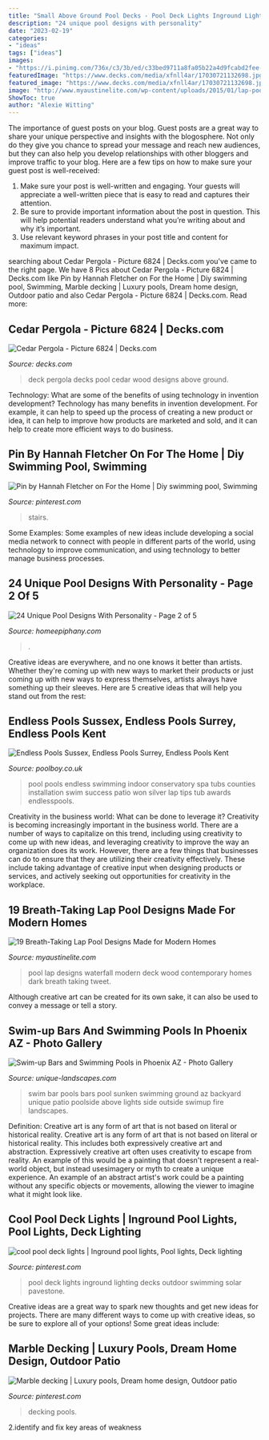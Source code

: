 ```yaml
---
title: "Small Above Ground Pool Decks - Pool Deck Lights Inground Lighting Decks Outdoor Swimming Solar Pavestone"
description: "24 unique pool designs with personality"
date: "2023-02-19"
categories:
- "ideas"
tags: ["ideas"]
images:
- "https://i.pinimg.com/736x/c3/3b/ed/c33bed9711a8fa05b22a4d9fcabd2fee--dream-pools-pool-decks.jpg"
featuredImage: "https://www.decks.com/media/xfnll4ar/17030721132698.jpg?quality=80"
featured_image: "https://www.decks.com/media/xfnll4ar/17030721132698.jpg?quality=80"
image: "http://www.myaustinelite.com/wp-content/uploads/2015/01/lap-pool-designs-with-dark-wood-deck.jpg"
ShowToc: true
author: "Alexie Witting"
---
```



The importance of guest posts on your blog.
Guest posts are a great way to share your unique perspective and insights with the blogosphere. Not only do they give you chance to spread your message and reach new audiences, but they can also help you develop relationships with other bloggers and improve traffic to your blog. Here are a few tips on how to make sure your guest post is well-received: 
1. Make sure your post is well-written and engaging. Your guests will appreciate a well-written piece that is easy to read and captures their attention. 
2. Be sure to provide important information about the post in question. This will help potential readers understand what you’re writing about and why it’s important. 
3. Use relevant keyword phrases in your post title and content for maximum impact.

	

		
searching about Cedar Pergola - Picture 6824 | Decks.com you've came to the right page. We have 8 Pics about Cedar Pergola - Picture 6824 | Decks.com like Pin by Hannah Fletcher on For the Home | Diy swimming pool, Swimming, Marble decking | Luxury pools, Dream home design, Outdoor patio and also Cedar Pergola - Picture 6824 | Decks.com. Read more:
		
    
## Cedar Pergola - Picture 6824 | Decks.com

<img loading=lazy src="https://www.decks.com/media/xfnll4ar/17030721132698.jpg?quality=80" onerror="this.onerror=null;this.src='https://tse4.mm.bing.net/th?id=OIP.2d5_JVHR7XyxVp6m04f9IQHaFj&amp;pid=15.1';" alt="Cedar Pergola - Picture 6824 | Decks.com">

_Source: decks.com_

>deck pergola decks pool cedar wood designs above ground. 

	

Technology: What are some of the benefits of using technology in invention development?
Technology has many benefits in invention development. For example, it can help to speed up the process of creating a new product or idea, it can help to improve how products are marketed and sold, and it can help to create more efficient ways to do business.

    
## Pin By Hannah Fletcher On For The Home | Diy Swimming Pool, Swimming

<img loading=lazy src="https://i.pinimg.com/736x/ac/92/cb/ac92cbd60850b10811668f508b0edd3a.jpg" onerror="this.onerror=null;this.src='https://tse1.mm.bing.net/th?id=OIP.Mot3CAx348PnFU-_04hyygHaFf&amp;pid=15.1';" alt="Pin by Hannah Fletcher on For the Home | Diy swimming pool, Swimming">

_Source: pinterest.com_

>stairs. 

	

Some Examples:
Some examples of new ideas include developing a social media network to connect with people in different parts of the world, using technology to improve communication, and using technology to better manage business processes.

    
## 24 Unique Pool Designs With Personality - Page 2 Of 5

<img loading=lazy src="https://homeepiphany.com/wp-content/uploads/2015/06/24-Unique-Pool-Designs-With-Personality-7.jpg" onerror="this.onerror=null;this.src='https://tse3.mm.bing.net/th?id=OIP.3Hb_t81pHjtiq2bwQy_E3QHaE7&amp;pid=15.1';" alt="24 Unique Pool Designs With Personality - Page 2 of 5">

_Source: homeepiphany.com_

>. 

	

Creative ideas are everywhere, and no one knows it better than artists. Whether they're coming up with new ways to market their products or just coming up with new ways to express themselves, artists always have something up their sleeves. Here are 5 creative ideas that will help you stand out from the rest: 

    
## Endless Pools Sussex, Endless Pools Surrey, Endless Pools Kent

<img loading=lazy src="https://poolboy.co.uk/misc/image/52613/1400/0/false" onerror="this.onerror=null;this.src='https://tse1.mm.bing.net/th?id=OIP.wmGlLrjOEMGKqCCCih5W3gHaE8&amp;pid=15.1';" alt="Endless Pools Sussex, Endless Pools Surrey, Endless Pools Kent">

_Source: poolboy.co.uk_

>pool pools endless swimming indoor conservatory spa tubs counties installation swim success patio won silver lap tips tub awards endlesspools. 

	

Creativity in the business world: What can be done to leverage it?
Creativity is becoming increasingly important in the business world. There are a number of ways to capitalize on this trend, including using creativity to come up with new ideas, and leveraging creativity to improve the way an organization does its work. However, there are a few things that businesses can do to ensure that they are utilizing their creativity effectively. These include taking advantage of creative input when designing products or services, and actively seeking out opportunities for creativity in the workplace.

    
## 19 Breath-Taking Lap Pool Designs Made For Modern Homes

<img loading=lazy src="http://www.myaustinelite.com/wp-content/uploads/2015/01/lap-pool-designs-with-dark-wood-deck.jpg" onerror="this.onerror=null;this.src='https://tse3.mm.bing.net/th?id=OIP.2ImGmgw7xA1LRlFp1ygd2gHaE8&amp;pid=15.1';" alt="19 Breath-Taking Lap Pool Designs Made for Modern Homes">

_Source: myaustinelite.com_

>pool lap designs waterfall modern deck wood contemporary homes dark breath taking tweet. 

	

Although creative art can be created for its own sake, it can also be used to convey a message or tell a story.

    
## Swim-up Bars And Swimming Pools In Phoenix AZ - Photo Gallery

<img loading=lazy src="http://www.unique-landscapes.com/gallery/photos/large/swim_up_bars/swimup-pool-bar-23.jpg" onerror="this.onerror=null;this.src='https://tse3.mm.bing.net/th?id=OIP.x86Yj9sQiIpfEfqNf3k4HgHaE8&amp;pid=15.1';" alt="Swim-up Bars and Swimming Pools in Phoenix AZ - Photo Gallery">

_Source: unique-landscapes.com_

>swim bar pools bars pool sunken swimming ground az backyard unique patio poolside above lights side outside swimup fire landscapes. 

	

Definition: Creative art is any form of art that is not based on literal or historical reality.
Creative art is any form of art that is not based on literal or historical reality. This includes both expressively creative art and abstraction. Expressively creative art often uses creativity to escape from reality. An example of this would be a painting that doesn't represent a real-world object, but instead usesimagery or myth to create a unique experience. An example of an abstract artist's work could be a painting without any specific objects or movements, allowing the viewer to imagine what it might look like.

    
## Cool Pool Deck Lights | Inground Pool Lights, Pool Lights, Deck Lighting

<img loading=lazy src="https://i.pinimg.com/736x/c3/3b/ed/c33bed9711a8fa05b22a4d9fcabd2fee--dream-pools-pool-decks.jpg" onerror="this.onerror=null;this.src='https://tse3.mm.bing.net/th?id=OIP.mg-CHwVDhbnxNWM2MszzRgHaEl&amp;pid=15.1';" alt="cool pool deck lights | Inground pool lights, Pool lights, Deck lighting">

_Source: pinterest.com_

>pool deck lights inground lighting decks outdoor swimming solar pavestone. 

	

Creative ideas are a great way to spark new thoughts and get new ideas for projects. There are many different ways to come up with creative ideas, so be sure to explore all of your options! Some great ideas include:

    
## Marble Decking | Luxury Pools, Dream Home Design, Outdoor Patio

<img loading=lazy src="https://i.pinimg.com/736x/cd/10/3c/cd103c7048684307985d54557042fa11.jpg" onerror="this.onerror=null;this.src='https://tse2.mm.bing.net/th?id=OIP.jh9HkxDUg-1L5MXrU7DDmwHaFj&amp;pid=15.1';" alt="Marble decking | Luxury pools, Dream home design, Outdoor patio">

_Source: pinterest.com_

>decking pools. 

	

2.identify and fix key areas of weakness 

